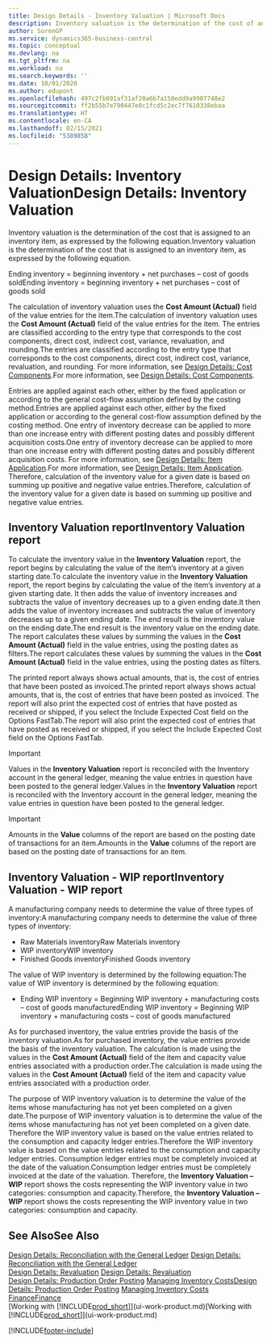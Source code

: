 ```yaml
---
title: Design Details - Inventory Valuation | Microsoft Docs
description: Inventory valuation is the determination of the cost of an inventory item.
author: SorenGP
ms.service: dynamics365-business-central
ms.topic: conceptual
ms.devlang: na
ms.tgt_pltfrm: na
ms.workload: na
ms.search.keywords: ''
ms.date: 10/01/2020
ms.author: edupont
ms.openlocfilehash: 497c2fb891af31af20a6b7a150edd9a9907748e2
ms.sourcegitcommit: ff2b55b7e790447e0c1fcd5c2ec7f7610338ebaa
ms.translationtype: HT
ms.contentlocale: en-CA
ms.lasthandoff: 02/15/2021
ms.locfileid: "5389858"
---
```

# <a name="design-details-inventory-valuation"></a><span data-ttu-id="fe673-103">Design Details: Inventory Valuation</span><span class="sxs-lookup"><span data-stu-id="fe673-103">Design Details: Inventory Valuation</span></span>
<span data-ttu-id="fe673-104">Inventory valuation is the determination of the cost that is assigned to an inventory item, as expressed by the following equation.</span><span class="sxs-lookup"><span data-stu-id="fe673-104">Inventory valuation is the determination of the cost that is assigned to an inventory item, as expressed by the following equation.</span></span>  

<span data-ttu-id="fe673-105">Ending inventory = beginning inventory + net purchases – cost of goods sold</span><span class="sxs-lookup"><span data-stu-id="fe673-105">Ending inventory = beginning inventory + net purchases – cost of goods sold</span></span>  

<span data-ttu-id="fe673-106">The calculation of inventory valuation uses the **Cost Amount (Actual)** field of the value entries for the item.</span><span class="sxs-lookup"><span data-stu-id="fe673-106">The calculation of inventory valuation uses the **Cost Amount (Actual)** field of the value entries for the item.</span></span> <span data-ttu-id="fe673-107">The entries are classified according to the entry type that corresponds to the cost components, direct cost, indirect cost, variance, revaluation, and rounding.</span><span class="sxs-lookup"><span data-stu-id="fe673-107">The entries are classified according to the entry type that corresponds to the cost components, direct cost, indirect cost, variance, revaluation, and rounding.</span></span> <span data-ttu-id="fe673-108">For more information, see [Design Details: Cost Components](design-details-cost-components.md).</span><span class="sxs-lookup"><span data-stu-id="fe673-108">For more information, see [Design Details: Cost Components](design-details-cost-components.md).</span></span>  

<span data-ttu-id="fe673-109">Entries are applied against each other, either by the fixed application or according to the general cost-flow assumption defined by the costing method.</span><span class="sxs-lookup"><span data-stu-id="fe673-109">Entries are applied against each other, either by the fixed application or according to the general cost-flow assumption defined by the costing method.</span></span> <span data-ttu-id="fe673-110">One entry of inventory decrease can be applied to more than one increase entry with different posting dates and possibly different acquisition costs.</span><span class="sxs-lookup"><span data-stu-id="fe673-110">One entry of inventory decrease can be applied to more than one increase entry with different posting dates and possibly different acquisition costs.</span></span> <span data-ttu-id="fe673-111">For more information, see [Design Details: Item Application](design-details-item-application.md).</span><span class="sxs-lookup"><span data-stu-id="fe673-111">For more information, see [Design Details: Item Application](design-details-item-application.md).</span></span> <span data-ttu-id="fe673-112">Therefore, calculation of the inventory value for a given date is based on summing up positive and negative value entries.</span><span class="sxs-lookup"><span data-stu-id="fe673-112">Therefore, calculation of the inventory value for a given date is based on summing up positive and negative value entries.</span></span>  

## <a name="inventory-valuation-report"></a><span data-ttu-id="fe673-113">Inventory Valuation report</span><span class="sxs-lookup"><span data-stu-id="fe673-113">Inventory Valuation report</span></span>  
<span data-ttu-id="fe673-114">To calculate the inventory value in the **Inventory Valuation** report, the report begins by calculating the value of the item’s inventory at a given starting date.</span><span class="sxs-lookup"><span data-stu-id="fe673-114">To calculate the inventory value in the **Inventory Valuation** report, the report begins by calculating the value of the item’s inventory at a given starting date.</span></span> <span data-ttu-id="fe673-115">It then adds the value of inventory increases and subtracts the value of inventory decreases up to a given ending date.</span><span class="sxs-lookup"><span data-stu-id="fe673-115">It then adds the value of inventory increases and subtracts the value of inventory decreases up to a given ending date.</span></span> <span data-ttu-id="fe673-116">The end result is the inventory value on the ending date.</span><span class="sxs-lookup"><span data-stu-id="fe673-116">The end result is the inventory value on the ending date.</span></span> <span data-ttu-id="fe673-117">The report calculates these values by summing the values in the **Cost Amount (Actual)** field in the value entries, using the posting dates as filters.</span><span class="sxs-lookup"><span data-stu-id="fe673-117">The report calculates these values by summing the values in the **Cost Amount (Actual)** field in the value entries, using the posting dates as filters.</span></span>  

<span data-ttu-id="fe673-118">The printed report always shows actual amounts, that is, the cost of entries that have been posted as invoiced.</span><span class="sxs-lookup"><span data-stu-id="fe673-118">The printed report always shows actual amounts, that is, the cost of entries that have been posted as invoiced.</span></span> <span data-ttu-id="fe673-119">The report will also print the expected cost of entries that have posted as received or shipped, if you select the Include Expected Cost field on the Options FastTab.</span><span class="sxs-lookup"><span data-stu-id="fe673-119">The report will also print the expected cost of entries that have posted as received or shipped, if you select the Include Expected Cost field on the Options FastTab.</span></span>  

> [!IMPORTANT]  
>  <span data-ttu-id="fe673-120">Values in the **Inventory Valuation** report is reconciled with the Inventory account in the general ledger, meaning the value entries in question have been posted to the general ledger.</span><span class="sxs-lookup"><span data-stu-id="fe673-120">Values in the **Inventory Valuation** report is reconciled with the Inventory account in the general ledger, meaning the value entries in question have been posted to the general ledger.</span></span>  

> [!IMPORTANT]  
>  <span data-ttu-id="fe673-121">Amounts in the **Value** columns of the report are based on the posting date of transactions for an item.</span><span class="sxs-lookup"><span data-stu-id="fe673-121">Amounts in the **Value** columns of the report are based on the posting date of transactions for an item.</span></span>  

## <a name="inventory-valuation---wip-report"></a><span data-ttu-id="fe673-122">Inventory Valuation - WIP report</span><span class="sxs-lookup"><span data-stu-id="fe673-122">Inventory Valuation - WIP report</span></span>  
<span data-ttu-id="fe673-123">A manufacturing company needs to determine the value of three types of inventory:</span><span class="sxs-lookup"><span data-stu-id="fe673-123">A manufacturing company needs to determine the value of three types of inventory:</span></span>  

* <span data-ttu-id="fe673-124">Raw Materials inventory</span><span class="sxs-lookup"><span data-stu-id="fe673-124">Raw Materials inventory</span></span>  
* <span data-ttu-id="fe673-125">WIP inventory</span><span class="sxs-lookup"><span data-stu-id="fe673-125">WIP inventory</span></span>  
* <span data-ttu-id="fe673-126">Finished Goods inventory</span><span class="sxs-lookup"><span data-stu-id="fe673-126">Finished Goods inventory</span></span>  

<span data-ttu-id="fe673-127">The value of WIP inventory is determined by the following equation:</span><span class="sxs-lookup"><span data-stu-id="fe673-127">The value of WIP inventory is determined by the following equation:</span></span>  

* <span data-ttu-id="fe673-128">Ending WIP inventory = Beginning WIP inventory + manufacturing costs – cost of goods manufactured</span><span class="sxs-lookup"><span data-stu-id="fe673-128">Ending WIP inventory = Beginning WIP inventory + manufacturing costs – cost of goods manufactured</span></span>  

<span data-ttu-id="fe673-129">As for purchased inventory, the value entries provide the basis of the inventory valuation.</span><span class="sxs-lookup"><span data-stu-id="fe673-129">As for purchased inventory, the value entries provide the basis of the inventory valuation.</span></span> <span data-ttu-id="fe673-130">The calculation is made using the values in the **Cost Amount (Actual)** field of the item and capacity value entries associated with a production order.</span><span class="sxs-lookup"><span data-stu-id="fe673-130">The calculation is made using the values in the **Cost Amount (Actual)** field of the item and capacity value entries associated with a production order.</span></span>  

<span data-ttu-id="fe673-131">The purpose of WIP inventory valuation is to determine the value of the items whose manufacturing has not yet been completed on a given date.</span><span class="sxs-lookup"><span data-stu-id="fe673-131">The purpose of WIP inventory valuation is to determine the value of the items whose manufacturing has not yet been completed on a given date.</span></span> <span data-ttu-id="fe673-132">Therefore the WIP inventory value is based on the value entries related to the consumption and capacity ledger entries.</span><span class="sxs-lookup"><span data-stu-id="fe673-132">Therefore the WIP inventory value is based on the value entries related to the consumption and capacity ledger entries.</span></span> <span data-ttu-id="fe673-133">Consumption ledger entries must be completely invoiced at the date of the valuation.</span><span class="sxs-lookup"><span data-stu-id="fe673-133">Consumption ledger entries must be completely invoiced at the date of the valuation.</span></span> <span data-ttu-id="fe673-134">Therefore, the **Inventory Valuation – WIP** report shows the costs representing the WIP inventory value in two categories: consumption and capacity.</span><span class="sxs-lookup"><span data-stu-id="fe673-134">Therefore, the **Inventory Valuation – WIP** report shows the costs representing the WIP inventory value in two categories: consumption and capacity.</span></span>  

## <a name="see-also"></a><span data-ttu-id="fe673-135">See Also</span><span class="sxs-lookup"><span data-stu-id="fe673-135">See Also</span></span>  
<span data-ttu-id="fe673-136">[Design Details: Reconciliation with the General Ledger](design-details-reconciliation-with-the-general-ledger.md) </span><span class="sxs-lookup"><span data-stu-id="fe673-136">[Design Details: Reconciliation with the General Ledger](design-details-reconciliation-with-the-general-ledger.md) </span></span>  
<span data-ttu-id="fe673-137">[Design Details: Revaluation](design-details-revaluation.md) </span><span class="sxs-lookup"><span data-stu-id="fe673-137">[Design Details: Revaluation](design-details-revaluation.md) </span></span>  
<span data-ttu-id="fe673-138">[Design Details: Production Order Posting](design-details-production-order-posting.md)
[Managing Inventory Costs](finance-manage-inventory-costs.md)</span><span class="sxs-lookup"><span data-stu-id="fe673-138">[Design Details: Production Order Posting](design-details-production-order-posting.md)
[Managing Inventory Costs](finance-manage-inventory-costs.md)</span></span>  
[<span data-ttu-id="fe673-139">Finance</span><span class="sxs-lookup"><span data-stu-id="fe673-139">Finance</span></span>](finance.md)  
<span data-ttu-id="fe673-140">[Working with [!INCLUDE[prod_short](includes/prod_short.md)]](ui-work-product.md)</span><span class="sxs-lookup"><span data-stu-id="fe673-140">[Working with [!INCLUDE[prod_short](includes/prod_short.md)]](ui-work-product.md)</span></span>


[!INCLUDE[footer-include](includes/footer-banner.md)]